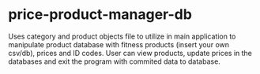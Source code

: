 # price-product-manager-db
Uses category and product objects file to utilize in main application to manipulate product database with fitness products (insert your own csv/db), prices and ID codes. User can view products, update prices in the databases and  exit the program with commited data to database.
